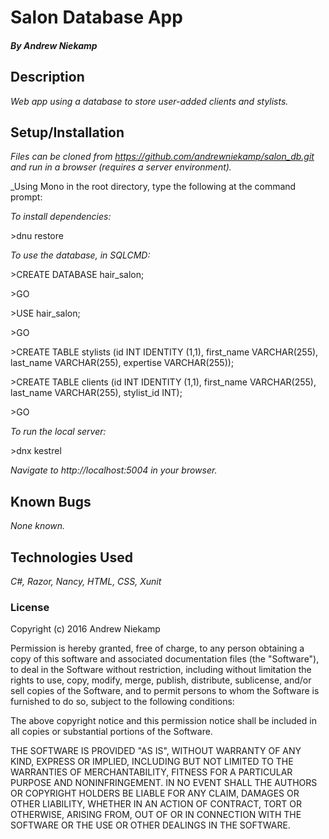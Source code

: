 # Salon Database App

##### By Andrew Niekamp

## Description

_Web app using a database to store user-added clients and stylists._

## Setup/Installation

_Files can be cloned from https://github.com/andrewniekamp/salon_db.git and run in a browser (requires a server environment)._

_Using Mono in the root directory, type the following at the command prompt:

_To install dependencies:_

\>dnu restore

_To use the database, in SQLCMD:_

\>CREATE DATABASE hair_salon;

\>GO

\>USE hair_salon;

\>GO

\>CREATE TABLE stylists (id INT IDENTITY (1,1), first_name VARCHAR(255), last_name VARCHAR(255), expertise VARCHAR(255));

\>CREATE TABLE clients (id INT IDENTITY (1,1), first_name VARCHAR(255), last_name VARCHAR(255), stylist_id INT);

\>GO

_To run the local server:_

\>dnx kestrel

_Navigate to http://localhost:5004 in your browser._

## Known Bugs

_None known._

## Technologies Used

_C#, Razor, Nancy, HTML, CSS, Xunit_

### License

Copyright (c) 2016 Andrew Niekamp

Permission is hereby granted, free of charge, to any person obtaining a copy of this software and associated documentation files (the "Software"), to deal in the Software without restriction, including without limitation the rights to use, copy, modify, merge, publish, distribute, sublicense, and/or sell copies of the Software, and to permit persons to whom the Software is furnished to do so, subject to the following conditions:

The above copyright notice and this permission notice shall be included in all copies or substantial portions of the Software.

THE SOFTWARE IS PROVIDED "AS IS", WITHOUT WARRANTY OF ANY KIND, EXPRESS OR IMPLIED, INCLUDING BUT NOT LIMITED TO THE WARRANTIES OF MERCHANTABILITY, FITNESS FOR A PARTICULAR PURPOSE AND NONINFRINGEMENT. IN NO EVENT SHALL THE AUTHORS OR COPYRIGHT HOLDERS BE LIABLE FOR ANY CLAIM, DAMAGES OR OTHER LIABILITY, WHETHER IN AN ACTION OF CONTRACT, TORT OR OTHERWISE, ARISING FROM, OUT OF OR IN CONNECTION WITH THE SOFTWARE OR THE USE OR OTHER DEALINGS IN THE SOFTWARE.
